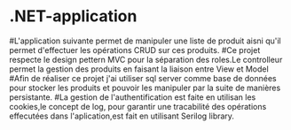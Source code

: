 # .NET-application
#L'application suivante permet de manipuler une liste de produit aisni qu'il permet d'effectuer les opérations CRUD sur ces produits.
#Ce projet respecte le design pettern MVC pour la séparation des roles.Le controlleur permet la gestion des produits en faisant la liaison entre View et Model
#Afin de réaliser ce projet j'ai utiliser sql server comme base de données pour stocker les produits et pouvoir les manipuler par la suite de manières persistante.
#La gestion de l'authentification est faite en utilisan les cookies,le concept de log, pour garantir une tracabilité des opérations effecutées dans l'aplication,est fait en utilisant Serilog library.
